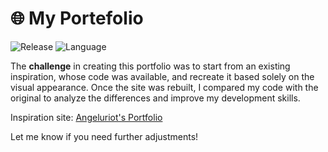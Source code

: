 # 🌐 My Portefolio

![Release](https://img.shields.io/badge/Release-1.0-blue)
![Language](https://img.shields.io/badge/Language-JavaScript-yellow)

The __challenge__ in creating this portfolio was to start from an existing inspiration, whose code was available, and recreate it based solely on the visual appearance. Once the site was rebuilt, I compared my code with the original to analyze the differences and improve my development skills.

Inspiration site: [Angeluriot's Portfolio](https://github.com/angeluriot/Portfolio)

Let me know if you need further adjustments!